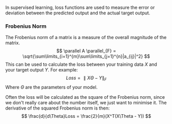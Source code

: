 In supervised learning, loss functions are used to measure the error or deviation between the predicted output and the actual target output.

### Frobenius Norm
The Frobenius norm of a matrix is a measure of the overall magnitude of the matrix. 
$$
\parallel A \parallel_{F} = \sqrt{\sum\limits_{i=1}^{m}\sum\limits_{j=1}^{n}|a_{ij}|^2}
$$
This can be used to calculate the loss between your training data $X$ and your target output $Y$. For example:
$$
Loss = \parallel X\Theta - Y \parallel_F
$$
Where $\Theta$ are the parameters of your model.

Often the loss will be calculated as the square of the Frobenius norm, since we don't really care about the number itself, we just want to minimise it. The derivative of the squared Frobenius norm is then:
$$
\frac{d}{d\Theta}Loss = \frac{2}{m}(X^T(X\Theta - Y))
$$
